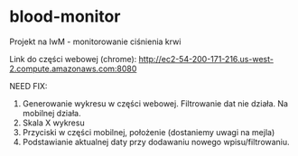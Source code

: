 # blood-monitor
Projekt na IwM - monitorowanie ciśnienia krwi



Link do części webowej (chrome):
http://ec2-54-200-171-216.us-west-2.compute.amazonaws.com:8080


NEED FIX:
1. Generowanie wykresu w części webowej. Filtrowanie dat nie działa. Na mobilnej działa.
2. Skala X wykresu
3. Przyciski w części mobilnej, położenie (dostaniemy uwagi na mejla)
4. Podstawianie aktualnej daty przy dodawaniu nowego wpisu/filtrowaniu.
